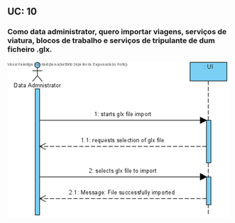 ## **UC: 10**

### Como data administrator, quero importar viagens, serviços de viatura, blocos de trabalho e serviços de tripulante de dum ficheiro .glx.



![UC: 10](UC21.png)